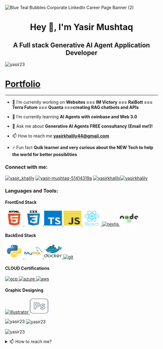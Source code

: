

![Blue Teal Bubbles Corporate LinkedIn Career Page Banner (2)](https://github.com/yasir23/Yasir23/assets/46179498/00fbaef1-2ea3-45bd-a2c9-ab9526fe91c7)



<h1 align="center">Hey 🤗, I'm  Yasir Mushtaq</h1>

<h2 align="center">A Full stack Generative AI Agent Application Developer</h2>



<p align="left"> <img src="https://komarev.com/ghpvc/?username=yasir23&label=Profile%20views&color=0e75b6&style=flat" alt="yasir23" /> </p>



# <a href="https://3d-portfolio-yasir23.vercel.app/">Portfolio</a>


<hr/>

- 🔭 I’m currently working on **Websites === IM Victory === RaiBott === Terra Future === Quanta ===creating RAG chatbots and APIs**

- 🌱 I’m currently learning **AI Agents with coinbase and Web 3.0**

- 💬 Ask me about **Generative AI Agents FREE consultancy (Email me!)!**

- 📫 How to reach me **yasirkhalily44@gmail.com**

- ⚡ Fun fact **Quik learner and very curious about the NEW Tech to help the world for better possiblities**

<h3 align="left">Connect with me:</h3>
<p align="left">
<a href="https://twitter.com/yasir_khalily" target="blank"><img align="center" src="https://raw.githubusercontent.com/rahuldkjain/github-profile-readme-generator/master/src/images/icons/Social/twitter.svg" alt="yasir_khalily" height="30" width="40" /></a>
<a href="https://linkedin.com/in/yasir-mushtaq-51414319a" target="blank"><img align="center" src="https://raw.githubusercontent.com/rahuldkjain/github-profile-readme-generator/master/src/images/icons/Social/linked-in-alt.svg" alt="yasir-mushtaq-51414319a" height="30" width="40" /></a>
<a href="https://fb.com/yasirkhalily" target="blank"><img align="center" src="https://raw.githubusercontent.com/rahuldkjain/github-profile-readme-generator/master/src/images/icons/Social/facebook.svg" alt="yasirkhalily" height="30" width="40" /></a><a href="https://www.youtube.com/channel/UCXPXOHTV_HxXIIYbacbLG6Q" target="blank"><img align="center" src="https://raw.githubusercontent.com/rahuldkjain/github-profile-readme-generator/master/src/images/icons/Social/youtube.svg" alt="yasirkhalily" height="30" width="40" /></a>
</p>

<h3 align="left">Languages and Tools:</h3>



<h4 align="left">FrontEnd Stack</h4>
<p align="left">
<a href="https://www.w3.org/html/" target="_blank" rel="noreferrer"> <img src="https://raw.githubusercontent.com/devicons/devicon/master/icons/html5/html5-original-wordmark.svg" alt="html5" width="60" height="50"/> </a>
<a href="https://www.w3schools.com/css/" target="_blank" rel="noreferrer"> <img src="https://raw.githubusercontent.com/devicons/devicon/master/icons/css3/css3-original-wordmark.svg" alt="css3" width="60" height="50"/> </a>
<a href="https://www.typescriptlang.org/" target="_blank" rel="noreferrer"> <img src="https://raw.githubusercontent.com/devicons/devicon/master/icons/typescript/typescript-original.svg" alt="typescript" width="60" height="50"/> </a> 
<a href="https://developer.mozilla.org/en-US/docs/Web/JavaScript" target="_blank" rel="noreferrer"> <img src="https://raw.githubusercontent.com/devicons/devicon/master/icons/javascript/javascript-original.svg" alt="javascript" width="60" height="50"/> </a>
<a href="https://reactjs.org/" target="_blank" rel="noreferrer"> <img src="https://raw.githubusercontent.com/devicons/devicon/master/icons/react/react-original-wordmark.svg" alt="react" width="60" height="50"/> </a> 
<a href="https://nextjs.org/" target="_blank" rel="noreferrer"> <img src="https://cdn.worldvectorlogo.com/logos/nextjs-2.svg" alt="nextjs" width="60" height="50"/> </a> 
<a href="https://nodejs.org" target="_blank" rel="noreferrer"> <img src="https://raw.githubusercontent.com/devicons/devicon/master/icons/nodejs/nodejs-original-wordmark.svg" alt="nodejs" width="60" height="50"/> </a>
</p>

<h4 align="left">BackEnd Stack</h4>

<a href="https://www.python.org" target="_blank" rel="noreferrer"> <img src="https://raw.githubusercontent.com/devicons/devicon/master/icons/python/python-original.svg" alt="python" width="60" height="50"/> </a> 
<a href="https://www.mysql.com/" target="_blank" rel="noreferrer"> <img src="https://raw.githubusercontent.com/devicons/devicon/master/icons/mysql/mysql-original-wordmark.svg" alt="mysql" width="60" height="50"/> </a> 
<a href="https://www.docker.com/" target="_blank" rel="noreferrer"> <img src="https://raw.githubusercontent.com/devicons/devicon/master/icons/docker/docker-original-wordmark.svg" alt="docker" width="60" height="50"/> </a>  <a href="https://git-scm.com/" target="_blank" rel="noreferrer"> <img src="https://www.vectorlogo.zone/logos/git-scm/git-scm-icon.svg" alt="git" width="60" height="50"/> </a> 

<h4 align="left">CLOUD Certifications</h4>
<a href="https://cloud.google.com" target="_blank" rel="noreferrer"> <img src="https://www.vectorlogo.zone/logos/google_cloud/google_cloud-icon.svg" alt="gcp" width="60" height="50"/> </a> 
<a href="https://cloud.azure.com" target="_blank" rel="noreferrer"> <img src="https://www.vectorlogo.zone/logos/microsoft_azure/microsoft_azure-icon.svg" alt="azure" width="60" height="50"/> </a> <a href="https://cloud.aws.com" target="_blank" rel="noreferrer"> <img src="https://www.vectorlogo.zone/logos/amazon_aws/amazon_aws-icon.svg" alt="aws" width="60" height="50"/> </a>


 <h4 align="left">Graphic Designing</h4>
  
<a href="https://www.adobe.com/in/products/illustrator.html" target="_blank" rel="noreferrer"> <img src="https://www.vectorlogo.zone/logos/adobe_illustrator/adobe_illustrator-icon.svg" alt="illustrator" width="60" height="50"/> </a>
<a href="https://www.photoshop.com/en" target="_blank" rel="noreferrer"> <img src="https://raw.githubusercontent.com/devicons/devicon/master/icons/photoshop/photoshop-line.svg" alt="photoshop" width="60" height="50"/> </a> 
  
 

<p><img align="left" src="https://github-readme-stats.vercel.app/api/top-langs?username=yasir23&show_icons=true&locale=en&layout=compact" alt="yasir23" /></p>

<p>&nbsp;<img align="center" src="https://github-readme-stats.vercel.app/api?username=yasir23&show_icons=true&locale=en" alt="yasir23" /></p>

<p><img align="center" src="https://github-readme-streak-stats.herokuapp.com/?user=yasir23&" alt="yasir23" /></p>


<details>
  <summary>📫 How to reach me?</summary>
  <b>Email:</b> <a href="mailto:yasirkhalily44@gmail.com">yasirkhalily44@gmail.com</a><br>
  <b>Discord:</b> yasirali1149<br>
  <b>Telegram:</b> <a href="https://t.me/adisalimgereev"></a><br>
</details>
